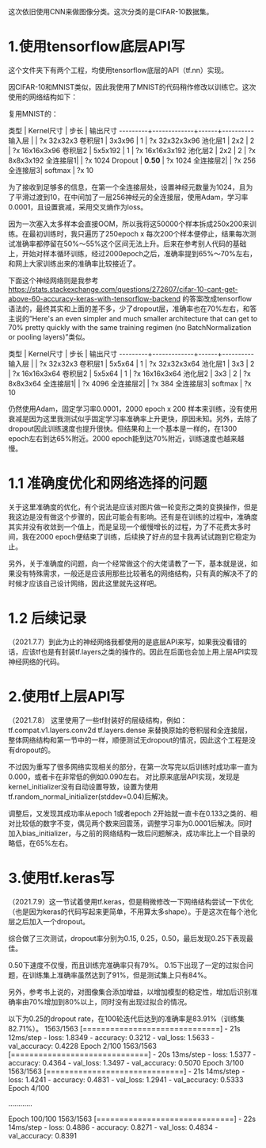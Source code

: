 这次依旧使用CNN来做图像分类。这次分类的是CIFAR-10数据集。

1.使用tensorflow底层API写
===
这个文件夹下有两个工程，均使用tensorflow底层的API（tf.nn）实现。

因CIFAR-10和MNIST类似，因此我使用了MNIST的代码稍作修改以训练它。这次使用的网络结构如下：

复用MNIST的：

类型     | Kernel尺寸  | 步长 | 输出尺寸
---------+-------------+------+----------
输入层   |                    | ?x 32x32x3
卷积层1  | 3x3x96      |  1   | ?x 32x32x3x96
池化层1  | 2x2         |  2   | ?x 16x16x3x96
卷积层2  | 5x5x192     |  1   | ?x 16x16x3x192
池化层2  | 2x2         |  2   | ?x 8x8x3x192
全连接层1|                    | ?x 1024
Dropout  |       **0.50**         | ?x 1024
全连接层2|                    | ?x 256
全连接层3|      softmax       | ?x 10

为了接收到足够多的信息，在第一个全连接层处，设置神经元数量为1024，且为了平滑过渡到10，在中间加了一层256神经元的全连接层，使用Adam，学习率0.0001，且设置衰减，采用交叉熵作为loss。

因为一次塞入太多样本会直接OOM，所以我将这50000个样本拆成250x200来训练。在最初训练时，我只遍历了250epoch x 每次200个样本便停止，结果每次测试准确率都停留在50%～55%这个区间无法上升。后来在参考别人代码的基础上，开始对样本循环训练，经过2000epoch之后，准确率提到65%～70%左右，和网上大家训练出来的准确率比较接近了。

下面这个神经网络则是我参考
https://stats.stackexchange.com/questions/272607/cifar-10-cant-get-above-60-accuracy-keras-with-tensorflow-backend 的答案改成tensorflow语法的，最终其实和上面的差不多，少了dropout层，准确率也在70%左右，和答主说的“Here's an even simpler and much smaller architecture that can get to 70% pretty quickly with the same training regimen (no BatchNormalization or pooling layers)”类似。

类型     | Kernel尺寸  | 步长 | 输出尺寸
---------+-------------+------+----------
输入层   |                    | ?x 32x32x3
卷积层1  | 5x5x64      |  1   | ?x 32x32x3x64
池化层1  | 3x3         |  2   | ?x 16x16x3x64
卷积层2  | 5x5x64      |  1   | ?x 16x16x3x64
池化层2  | 3x3         |  2   | ?x 8x8x3x64
全连接层1|                    | ?x 4096
全连接层2|                    | ?x 384
全连接层3|      softmax       | ?x 10


仍然使用Adam，固定学习率0.0001，2000 epoch x 200 样本来训练，没有使用衰减是因为这里我测试似乎固定学习率准确率上升更快，原因未知。另外，去除了dropout因此训练速度也提升很快。但结果和上一个基本是一样的，在1300 epoch左右到达65%附近。2000 epoch能到达70%附近，训练速度也越来越慢。

1.1 准确度优化和网络选择的问题
=======

关于这里准确度的优化，有个说法是应该对图片做一轮变形之类的变换操作，但是我这边是没有做这个步骤的，因此可能会有影响。还有是在训练的过程中，准确度其实并没有收敛到一个值上，而是呈现一个缓慢增长的过程，为了不花费太多时间，我在2000 epoch便结束了训练，后续换了好点的显卡我再试试跑到它稳定为止。

另外，关于准确度的问题，向一个经常做这个的大佬请教了一下，基本就是说，如果没有特殊需求，一般还是应该用那些比较著名的网络结构，只有真的解决不了的时候才应该自己设计网络，因此这里就先这样吧。

1.2 后续记录
=======
（2021.7.7）到此为止的神经网络我都使用的是底层API来写，如果我没看错的话，应该tf也是有封装tf.layers之类的操作的。因此在后面也会加上用上层API实现神经网络的代码。


2.使用tf上层API写
===
（2021.7.8） 这里使用了一些tf封装好的层级结构，例如：
tf.compat.v1.layers.conv2d
tf.layers.dense
来替换原始的卷积层和全连接层，整体网络结构和第一节中的一样，顺便测试无dropout的情况，因此这个工程是没有dropout的。 

不过因为重写了很多网络实现相关的部分，在第一次写完以后训练时成功率一直为0.000，或者卡在非常低的例如0.090左右。 对比原来底层API实现，发现是kernel_initializer没有自动设置导致，设置为使用tf.random_normal_initializer(stddev=0.04)后解决。

调整后，又发现其成功率从epoch 1或者epoch 2开始就一直卡在0.133之类的、相对比较低的数字不变，偶见两个数来回震荡，调整学习率为0.0001后解决。同时加入bias_initializer，与之前的网络结构一致后问题解决，成功率比上一个目录的略低，在65%左右。

3.使用tf.keras写
===
（2021.7.9）这一节试着使用tf.keras，但是稍微修改一下网络结构尝试一下优化（也是因为keras的代码写起来更简单，不用算太多shape）。于是这次在每个池化层之后加入一个dropout。

综合做了三次测试，dropout率分别为0.15, 0.25，0.50，最后发现0.25下表现最佳。

0.50下速度不仅慢，而且训练完准确率只有79%。
0.15下出现了一定的过拟合问题，在训练集上准确率虽然达到了91%，但是测试集上只有84%。

另外，参考书上说的，对图像集合添加增益，以增加模型的稳定性，增加后识别准确率由70%增加到80%以上，同时没有出现过拟合的情况。

以下为0.25的dropout rate，在100轮迭代后达到的准确率是83.91%（训练集82.71%）。
1563/1563 [==============================] - 21s 12ms/step - loss: 1.8349 - accuracy: 0.3212 - val_loss: 1.5633 - val_accuracy: 0.4228
Epoch 2/100
1563/1563 [==============================] - 20s 13ms/step - loss: 1.5377 - accuracy: 0.4364 - val_loss: 1.3497 - val_accuracy: 0.5070
Epoch 3/100
1563/1563 [==============================] - 21s 14ms/step - loss: 1.4241 - accuracy: 0.4831 - val_loss: 1.2941 - val_accuracy: 0.5333
Epoch 4/100

…………

Epoch 100/100
1563/1563 [==============================] - 22s 14ms/step - loss: 0.4886 - accuracy: 0.8271 - val_loss: 0.4834 - val_accuracy: 0.8391
